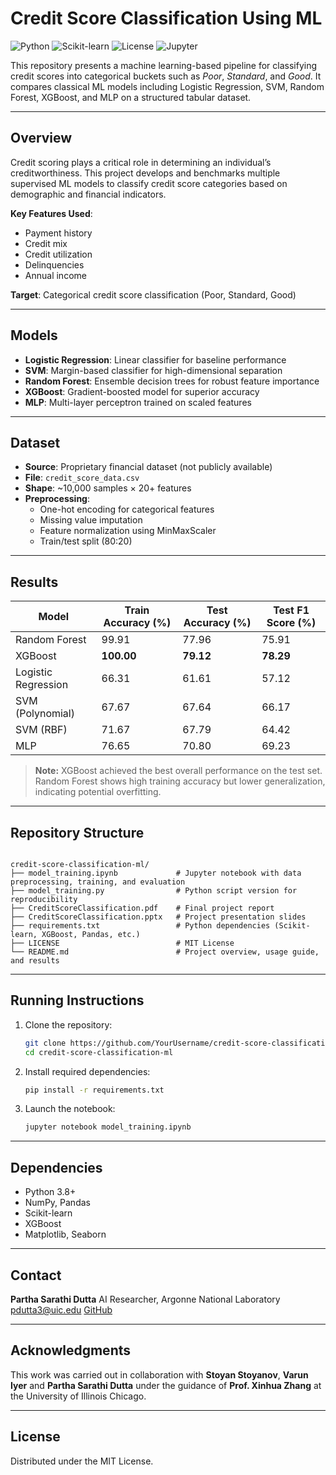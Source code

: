 
# Credit Score Classification Using ML

![Python](https://img.shields.io/badge/Python-3.8%2B-blue)
![Scikit-learn](https://img.shields.io/badge/Scikit--learn-1.x-orange)
![License](https://img.shields.io/badge/License-MIT-green)
![Jupyter](https://img.shields.io/badge/Notebook-Jupyter-yellow)

This repository presents a machine learning-based pipeline for classifying credit scores into categorical buckets such as *Poor*, *Standard*, and *Good*. It compares classical ML models including Logistic Regression, SVM, Random Forest, XGBoost, and MLP on a structured tabular dataset.

---

## Overview

Credit scoring plays a critical role in determining an individual’s creditworthiness. This project develops and benchmarks multiple supervised ML models to classify credit score categories based on demographic and financial indicators.

**Key Features Used**:
- Payment history
- Credit mix
- Credit utilization
- Delinquencies
- Annual income

**Target**: Categorical credit score classification (Poor, Standard, Good)

---

## Models

- **Logistic Regression**: Linear classifier for baseline performance
- **SVM**: Margin-based classifier for high-dimensional separation
- **Random Forest**: Ensemble decision trees for robust feature importance
- **XGBoost**: Gradient-boosted model for superior accuracy
- **MLP**: Multi-layer perceptron trained on scaled features

---

## Dataset

- **Source**: Proprietary financial dataset (not publicly available)
- **File**: `credit_score_data.csv`
- **Shape**: ~10,000 samples × 20+ features
- **Preprocessing**:
  - One-hot encoding for categorical features
  - Missing value imputation
  - Feature normalization using MinMaxScaler
  - Train/test split (80:20)

---

## Results

| Model               | Train Accuracy (%) | Test Accuracy (%) | Test F1 Score (%) |
|---------------------|--------------------|-------------------|-------------------|
| Random Forest       | 99.91              | 77.96             | 75.91             |
| XGBoost             | **100.00**         | **79.12**         | **78.29**         |
| Logistic Regression | 66.31              | 61.61             | 57.12             |
| SVM (Polynomial)    | 67.67              | 67.64             | 66.17             |
| SVM (RBF)           | 71.67              | 67.79             | 64.42             |
| MLP                 | 76.65              | 70.80             | 69.23             |

> **Note:** XGBoost achieved the best overall performance on the test set. Random Forest shows high training accuracy but lower generalization, indicating potential overfitting.


---



## Repository Structure

```

credit-score-classification-ml/
├── model_training.ipynb             # Jupyter notebook with data preprocessing, training, and evaluation
├── model_training.py                # Python script version for reproducibility
├── CreditScoreClassification.pdf    # Final project report
├── CreditScoreClassification.pptx   # Project presentation slides
├── requirements.txt                 # Python dependencies (Scikit-learn, XGBoost, Pandas, etc.)
├── LICENSE                          # MIT License
└── README.md                        # Project overview, usage guide, and results

```

---

## Running Instructions

1. Clone the repository:
   ```bash
   git clone https://github.com/YourUsername/credit-score-classification-ml.git
   cd credit-score-classification-ml
   ```

2. Install required dependencies:

   ```bash
   pip install -r requirements.txt
   ```

3. Launch the notebook:

   ```bash
   jupyter notebook model_training.ipynb
   ```

---

## Dependencies

* Python 3.8+
* NumPy, Pandas
* Scikit-learn
* XGBoost
* Matplotlib, Seaborn

---

## Contact

**Partha Sarathi Dutta**
AI Researcher, Argonne National Laboratory
[pdutta3@uic.edu](mailto:pdutta3@uic.edu)
[GitHub](https://github.com/ParthaSarathiDutta)

---

## Acknowledgments

This work was carried out in collaboration with **Stoyan Stoyanov**, **Varun Iyer** and **Partha Sarathi Dutta** under the guidance of **Prof. Xinhua Zhang** at the University of Illinois Chicago.

---

## License

Distributed under the MIT License.


